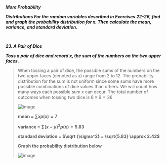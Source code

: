 ***More Probability***

***Distributions For the random variables described in Exercises 22–26, find and graph the probability distribution for x. Then calculate the mean, variance, and standard deviation.***

<br/>

***23. A Pair of Dice***

***Toss a pair of dice and record x, the sum of the numbers on the two upper faces.***

>When tossing a pair of dice, the possible sums of the numbers on the two upper faces (denoted as 𝑥) range from 2 to 12. The probability distribution for the sum is not uniform since some sums have more possible combinations of dice values than others.
>We will count how many ways each possible sum 𝑥 can occur. The total number of outcomes when tossing two dice is $6\times 6 = 36$
>
>![image](https://github.com/user-attachments/assets/d3f6b97c-03d3-4f05-9a96-e2a59502b606)
>
>**mean = $\sum xp(x)=7$**
>
>**variance = $\sum (x-\mu)^2p(x) = 5.83$**
>
>**standard deviation = $\sqrt {\sigma^2} = \sqrt{5.83} \approx 2.42$**
>
>**Graph the probability distribution below**
>
>![image](https://github.com/user-attachments/assets/369f4592-8a2c-4e5d-b509-aedc3c6a6ca4)

